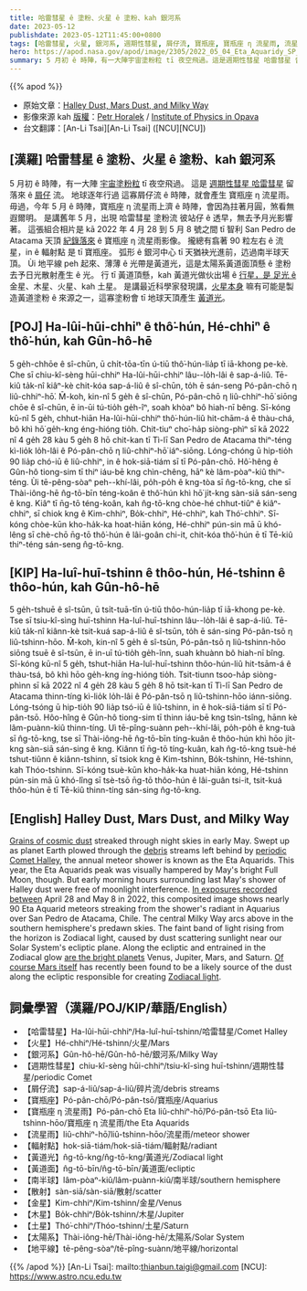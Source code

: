 ```yaml
---
title: 哈雷彗星 ê 塗粉、火星 ê 塗粉、kah 銀河系
date: 2023-05-12
publishdate: 2023-05-12T11:45:00+0800
tags: [哈雷彗星, 火星, 銀河系, 週期性彗星, 屑仔流, 寶瓶座, 寶瓶座 η 流星雨, 流星雨, 輻射點, 黃道光, 南半球, 黃道面, 散射, 金星, 木星, 土星, 太陽系, 地平線]
hero: https://apod.nasa.gov/apod/image/2305/2022_05_04_Eta_Aquaridy_SP_Meteory_Fin_Vyska_1200px.png
summary: 5 月初 ê 時陣，有一大陣宇宙塗粉粒 tī 夜空飛過。這是週期性彗星 哈雷彗星 留落來 ê 屑仔流。
---
```


{{% apod %}}

- 原始文章：[Halley Dust, Mars Dust, and Milky Way](https://apod.nasa.gov/apod/ap230512.html)
- 影像來源 kah [版權][copyright]：[Petr Horalek](https://www.petrhoralek.com/#about-1) / [Institute of Physics in Opava](https://www.slu.cz/phys/en/)
- 台文翻譯：[An-Li Tsai][An-Li Tsai] ([NCU][NCU])

## [漢羅] 哈雷彗星 ê 塗粉、火星 ê 塗粉、kah 銀河系
5 月初 ê 時陣，有一大陣 [宇宙塗粉粒][Grains of cosmic dust] tī 夜空飛過。
這是 [週期性彗星 哈雷彗星][periodic Comet Halley] 留落來 ê [屑仔][debris] 流。
地球逐年行過 這寡屑仔流 ê 時陣，就會產生 寶瓶座 η 流星雨。
毋過，今年 5 月 ê 時陣，寶瓶座 η 流星雨上濟 ê 時陣，會因為拄著月圓，煞看無遐爾明。
是講舊年 5 月，出現 哈雷彗星 塗粉流 彼站仔 ê 透早，無去予月光影響著。
這張組合相片是 kā 2022 年 4 月 28 到 5 月 8 號之間 tī 智利 San Pedro de Atacama 天頂 [紀錄落來][In exposures recorded between] ê 寶瓶座 η 流星雨影像。
攏總有翕著 90 粒左右 ê 流星，in ê 輻射點 是 tī 寶瓶座。
弧形 ê 銀河中心 tī 天猶袂光進前，迒過南半球天頂。
Ùi 地平線 peh 起來、薄薄 ê 光帶是黃道光，這是太陽系黃道面頂懸 ê 塗粉去予日光散射產生 ê 光。
行 tī 黃道頂懸，kah 黃道光做伙出場 ê [行星，是 足光 ê][are the bright planets] 金星、木星、火星、kah 土星。
是講最近科學家發現講，[火星本身][Of course Mars itself] 嘛有可能是製造黃道塗粉 ê 來源之一，這寡塗粉會 tī 地球天頂產生 [黃道光][Zodiacal light]。

## [POJ] Ha-lûi-hūi-chhiⁿ ê thô͘-hún, Hé-chhiⁿ ê thô͘-hún, kah Gûn-hô-hē
5 ge̍h-chhōe ê sî-chūn, ū chi̍t-tōa-tīn ú-tiū thô͘-hún-lia̍p tī iā-khong pe-kè.
Che sī chiu-kî-sèng hūi-chhiⁿ Ha-lûi-hūi-chhiⁿ lâu--lo̍h-lâi ê sap-á-liû.
Tē-kiû ta̍k-nî kiâⁿ-kè chit-kóa sap-á-liû ê sî-chūn, to̍h ē sán-seng Pó-pân-chō η liû-chhiⁿ-hō͘.
M̄-koh, kin-nî 5 ge̍h ê sî-chūn, Pó-pân-chō η liû-chhiⁿ-hō͘ siōng chōe ê sî-chūn, ē in-ūi tú-tio̍h ge̍h-îⁿ, soah khòaⁿ bô hiah-nī bêng.
Sī-kóng kū-nî 5 ge̍h, chhut-hiān Ha-lûi-hūi-chhiⁿ thô͘-hún-liû hit-chām-á ê thàu-chá, bô khì hō͘ ge̍h-kng éng-hióng tio̍h.
Chit-tiuⁿ cho͘-ha̍p siòng-phìⁿ sī kā 2022 nî 4 ge̍h 28 kàu 5 ge̍h 8 hō chit-kan tī Tì-lī San Pedro de Atacama thiⁿ-téng kì-lio̍k lo̍h-lâi ê Pó-pân-chō η liû-chhiⁿ-hō͘ iáⁿ-siōng.
Lóng-chóng ū hip-tio̍h 90 lia̍p chó-iū ê liû-chhiⁿ, in ê hok-siā-tiám sī tī Pó-pân-chō.
Hô͘-hêng ê Gûn-hô tiong-sim tī thiⁿ iáu-bē kng chìn-chêng, hāⁿ kè lâm-pòaⁿ-kiû thiⁿ-téng.
Ùi tē-pêng-sòaⁿ peh--khí-lâi, po̍h-po̍h ê kng-tòa sī n̂g-tō-kng, che sī Thài-iông-hē n̂g-tō-bīn téng-koân ê thô͘-hún khì hō͘ ji̍t-kng sàn-siā sán-seng ê kng.
Kiâⁿ tī n̄g-tō téng-koân, kah n̂g-tō-kng chòe-hé chhut-tiûⁿ ê kiâⁿ-chhiⁿ, sī chiok kng ê Kim-chhiⁿ, Bo̍k-chhiⁿ, Hé-chhiⁿ, kah Thó͘-chhiⁿ.
Sī-kóng chòe-kūn kho-ha̍k-ka hoat-hiān kóng, Hé-chhiⁿ pún-sin mā ū khó-lêng sī chè-chō n̄g-tō thô͘-hún ê lâi-goân chi-it, chit-kóa thô͘-hún ē tī Tē-kiû thiⁿ-téng sán-seng n̂g-tō-kng.

## [KIP] Ha-luî-huī-tshinn ê thôo-hún, Hé-tshinn ê thôo-hún, kah Gûn-hô-hē
5 ge̍h-tshuē ê sî-tsūn, ū tsi̍t-tuā-tīn ú-tiū thôo-hún-lia̍p tī iā-khong pe-kè.
Tse sī tsiu-kî-sìng huī-tshinn Ha-luî-huī-tshinn lâu--lo̍h-lâi ê sap-á-liû.
Tē-kiû ta̍k-nî kiânn-kè tsit-kuá sap-á-liû ê sî-tsūn, to̍h ē sán-sing Pó-pân-tsō η liû-tshinn-hōo.
M̄-koh, kin-nî 5 ge̍h ê sî-tsūn, Pó-pân-tsō η liû-tshinn-hōo siōng tsuē ê sî-tsūn, ē in-uī tú-tio̍h ge̍h-înn, suah khuànn bô hiah-nī bîng.
Sī-kóng kū-nî 5 ge̍h, tshut-hiān Ha-luî-huī-tshinn thôo-hún-liû hit-tsām-á ê thàu-tsá, bô khì hōo ge̍h-kng íng-hióng tio̍h.
Tsit-tiunn tsoo-ha̍p siòng-phìnn sī kā 2022 nî 4 ge̍h 28 kàu 5 ge̍h 8 hō tsit-kan tī Tì-lī San Pedro de Atacama thinn-tíng kì-lio̍k lo̍h-lâi ê Pó-pân-tsō η liû-tshinn-hōo iánn-siōng.
Lóng-tsóng ū hip-tio̍h 90 lia̍p tsó-iū ê liû-tshinn, in ê hok-siā-tiám sī tī Pó-pân-tsō.
Hôo-hîng ê Gûn-hô tiong-sim tī thinn iáu-bē kng tsìn-tsîng, hānn kè lâm-puànn-kiû thinn-tíng.
Uì tē-pîng-suànn peh--khí-lâi, po̍h-po̍h ê kng-tuà sī n̂g-tō-kng, tse sī Thài-iông-hē n̂g-tō-bīn tíng-kuân ê thôo-hún khì hōo ji̍t-kng sàn-siā sán-sing ê kng.
Kiânn tī n̄g-tō tíng-kuân, kah n̂g-tō-kng tsuè-hé tshut-tiûnn ê kiânn-tshinn, sī tsiok kng ê Kim-tshinn, Bo̍k-tshinn, Hé-tshinn, kah Thóo-tshinn.
Sī-kóng tsuè-kūn kho-ha̍k-ka huat-hiān kóng, Hé-tshinn pún-sin mā ū khó-lîng sī tsè-tsō n̄g-tō thôo-hún ê lâi-guân tsi-it, tsit-kuá thôo-hún ē tī Tē-kiû thinn-tíng sán-sing n̂g-tō-kng.

## [English] Halley Dust, Mars Dust, and Milky Way
[Grains of cosmic dust][Grains of cosmic dust] streaked through night skies in early May.
Swept up as planet Earth plowed through the [debris][debris] streams left behind by [periodic Comet Halley][periodic Comet Halley], the annual meteor shower is known as the Eta Aquarids.
This year, the Eta Aquarids peak was visually hampered by May's bright Full Moon, though.
But early morning hours surrounding last May's shower of Halley dust were free of moonlight interference.
[In exposures recorded between][In exposures recorded between] April 28 and May 8 in 2022, this composited image shows nearly 90 Eta Aquarid meteors streaking from the shower's radiant in Aquarius over San Pedro de Atacama, Chile.
The central Milky Way arcs above in the southern hemisphere's predawn skies.
The faint band of light rising from the horizon is Zodiacal light, caused by dust scattering sunlight near our Solar System's ecliptic plane.
Along the ecliptic and entrained in the Zodiacal glow [are the bright planets][are the bright planets] Venus, Jupiter, Mars, and Saturn.
[Of course Mars itself][Of course Mars itself] has recently been found to be a likely source of the dust along the ecliptic responsible for creating [Zodiacal light][Zodiacal light].

## 詞彙學習（漢羅/POJ/KIP/華語/English）
- 【哈雷彗星】Ha-lûi-hūi-chhiⁿ/Ha-luî-huī-tshinn/哈雷彗星/Comet Halley
- 【火星】Hé-chhiⁿ/Hé-tshinn/火星/Mars
- 【銀河系】Gûn-hô-hē/Gûn-hô-hē/銀河系/Milky Way
- 【週期性彗星】chiu-kî-sèng hūi-chhiⁿ/tsiu-kî-sìng huī-tshinn/週期性彗星/periodic Comet
- 【屑仔流】sap-á-liû/sap-á-liû/碎片流/debris streams
- 【寶瓶座】Pó-pân-chō/Pó-pân-tsō/寶瓶座/Aquarius
- 【寶瓶座 η 流星雨】Pó-pân-chō Eta liû-chhiⁿ-hō͘/Pó-pân-tsō Eta liû-tshinn-hōo/寶瓶座 η 流星雨/the Eta Aquarids
- 【流星雨】liû-chhiⁿ-hō͘/liû-tshinn-hōo/流星雨/meteor shower
- 【輻射點】hok-siā-tiám/hok-siā-tiám/輻射點/radiant
- 【黃道光】n̂g-tō-kng/n̂g-tō-kng/黃道光/Zodiacal light
- 【黃道面】n̂g-tō-bīn/n̂g-tō-bīn/黃道面/ecliptic
- 【南半球】lâm-pòaⁿ-kiû/lâm-puànn-kiû/南半球/southern hemisphere
- 【散射】sàn-siā/sàn-siā/散射/scatter
- 【金星】Kim-chhiⁿ/Kim-tshinn/金星/Venus
- 【木星】Bo̍k-chhiⁿ/Bo̍k-tshinn/木星/Jupiter
- 【土星】Thó͘-chhiⁿ/Thóo-tshinn/土星/Saturn
- 【太陽系】Thài-iông-hē/Thài-iông-hē/太陽系/Solar System
- 【地平線】tē-pêng-sòaⁿ/tē-pîng-suànn/地平線/horizontal

{{% /apod %}}
[An-Li Tsai]: mailto:thianbun.taigi@gmail.com
[NCU]: https://www.astro.ncu.edu.tw

[copyright]: https://apod.nasa.gov/apod/fap/lib/about_apod.html#srapply
[License]: https://creativecommons.org/licenses/by/2.0/

[Grains of cosmic dust]:https://earthsky.org/astronomy-essentials/everything-you-need-to-know-eta-aquarid-meteor-shower/
[debris]:https://apod.nasa.gov/apod/ap230511.html
[periodic Comet Halley]:https://solarsystem.nasa.gov/asteroids-comets-and-meteors/comets/1p-halley/in-depth/
[In exposures recorded between]:https://www.petrhoralek.com/?p=23016
[are the bright planets]:https://apod.nasa.gov/apod/image/2305/2022_05_04_Eta_Aqu_planetsCrop.jpg
[Of course Mars itself]:https://www.nasa.gov/feature/goddard/2021/serendipitous-juno-spacecraft-detections-shatter-ideas-about-origin-of-zodiacal-light
[Zodiacal light]:https://earthsky.org/astronomy-essentials/everything-you-need-to-know-zodiacal-light-or-false-dawn/
